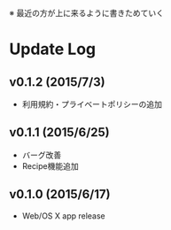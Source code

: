 ※ 最近の方が上に来るように書きためていく

# Update Log

## v0.1.2 (2015/7/3)

- 利用規約・プライベートポリシーの追加

## v0.1.1 (2015/6/25)

- バーグ改善
- Recipe機能追加

## v0.1.0 (2015/6/17)

- Web/OS X app release
